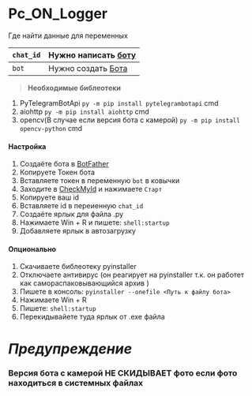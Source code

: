 # Pc_ON_Logger

Где найти данные для переменных

| `chat_id` | Нужно написать [боту](https://t.me/getmyid_bot) |
| --------- | ----------------------------------------------- |
| `bot`     | Нужно создать [Бота](https://t.me/BotFather)    |
> **Необходимые библеотеки**
1. PyTelegramBotApi `py -m pip install pytelegrambotapi` cmd
2. aiohttp `py -m pip install aiohttp` cmd
3. opencv(В случае если версия бота с камерой) `py -m pip install opencv-python` cmd
#### Настройка
1. Создаёте бота в [BotFather](https://t.me/BotFather)
2. Копируете Токен бота
3. Вставляете токен в переменную `bot` в ковычки
4. Заходите в [CheckMyId](https://t.me/getmyid_bot) и нажимаете `Старт`
5. Копируете ваш id
6. Вставляете id в переиенную `chat_id`
7. Создаёте ярлык для файла .py
8. Нажимаете Win + R и пишете: `shell:startup`
9. Добавляете ярлык в автозагрузку
#### Опционально
1. Скачиваете библеотеку pyinstaller
2. Отключаете антивирус (он реагирует на pyinstaller т.к. он работет как самораспаковывающийся архив )
3. Пишете в консоль: `pyinstaller --onefile <Путь к файлу бота>`
4. Нажимаете Win + R
5. Пишете: `shell:startup`
6. Перекидывайете туда ярлык от .exe файла

# *Предупреждение*
### Версия бота с камерой НЕ СКИДЫВАЕТ фото если фото находиться в системных файлах
